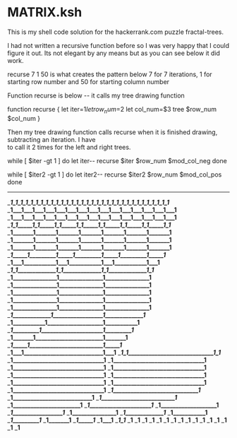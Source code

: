 # MATRIX.ksh

This is my shell code solution for the hackerrank.com puzzle fractal-trees.

I had not written a recursive function before so I was very happy that I could figure it out.  Its not elegant by any means
but as you can see below it did work.

recurse 7 1 50 is what creates the pattern below  7 for 7 iterations, 1 for starting row number and 50 for starting column number


Function recurse is below -- it calls my tree drawing function

function recurse {
        let iter=$1
        let row_num=$2
        let col_num=$3
        tree $row_num $col_num
}

Then my tree drawing function calls recurse when it is finished drawing, subtracting an iteration.  I have  
to call it 2 times for the left and right trees.

  while [ $iter -gt 1 ]
        do
        let iter--
        recurse $iter $row_num $mod_col_neg
        done

 while [ $iter2 -gt 1 ]
        do
        let iter2--
        recurse $iter2 $row_num $mod_col_pos
        done



__________________________________________________________________________________________________
__________________1_1_1_1_1_1_1_1_1_1_1_1_1_1_1_1_1_1_1_1_1_1_1_1_1_1_1_1_1_1_1_1_________________
___________________1___1___1___1___1___1___1___1___1___1___1___1___1___1___1___1__________________
___________________1___1___1___1___1___1___1___1___1___1___1___1___1___1___1___1__________________
____________________1_1_____1_1_____1_1_____1_1_____1_1_____1_1_____1_1_____1_1___________________
_____________________1_______1_______1_______1_______1_______1_______1_______1____________________
_____________________1_______1_______1_______1_______1_______1_______1_______1____________________
_____________________1_______1_______1_______1_______1_______1_______1_______1____________________
______________________1_____1_________1_____1_________1_____1_________1_____1_____________________
_______________________1___1___________1___1___________1___1___________1___1______________________
________________________1_1_____________1_1_____________1_1_____________1_1_______________________
_________________________1_______________1_______________1_______________1________________________
_________________________1_______________1_______________1_______________1________________________
_________________________1_______________1_______________1_______________1________________________
_________________________1_______________1_______________1_______________1________________________
_________________________1_______________1_______________1_______________1________________________
__________________________1_____________1_________________1_____________1_________________________
___________________________1___________1___________________1___________1__________________________
____________________________1_________1_____________________1_________1___________________________
_____________________________1_______1_______________________1_______1____________________________
______________________________1_____1_________________________1_____1_____________________________
_______________________________1___1___________________________1___1______________________________
________________________________1_1_____________________________1_1_______________________________
_________________________________1_______________________________1________________________________
_________________________________1_______________________________1________________________________
_________________________________1_______________________________1________________________________
_________________________________1_______________________________1________________________________
_________________________________1_______________________________1________________________________
_________________________________1_______________________________1________________________________
_________________________________1_______________________________1________________________________
_________________________________1_______________________________1________________________________
_________________________________1_______________________________1________________________________
__________________________________1_____________________________1_________________________________
___________________________________1___________________________1__________________________________
____________________________________1_________________________1___________________________________
_____________________________________1_______________________1____________________________________
______________________________________1_____________________1_____________________________________
_______________________________________1___________________1______________________________________
________________________________________1_________________1_______________________________________
_________________________________________1_______________1________________________________________
__________________________________________1_____________1_________________________________________
___________________________________________1___________1__________________________________________
____________________________________________1_________1___________________________________________
_____________________________________________1_______1____________________________________________
______________________________________________1_____1_____________________________________________
_______________________________________________1___1______________________________________________
________________________________________________1_1_______________________________________________
_________________________________________________1________________________________________________
_________________________________________________1________________________________________________
_________________________________________________1________________________________________________
_________________________________________________1________________________________________________
_________________________________________________1________________________________________________
_________________________________________________1________________________________________________
_________________________________________________1________________________________________________
_________________________________________________1________________________________________________
_________________________________________________1________________________________________________
_________________________________________________1________________________________________________
_________________________________________________1________________________________________________
_________________________________________________1________________________________________________
_________________________________________________1________________________________________________
_________________________________________________1________________________________________________
_________________________________________________1________________________________________________
_________________________________________________1________________________________________________
